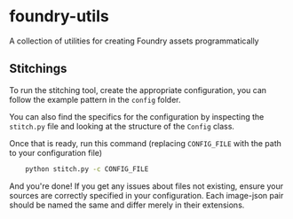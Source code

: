 # foundry-utils

A collection of utilities for creating Foundry assets programmatically

## Stitchings

To run the stitching tool, create the appropriate configuration,
you can follow the example pattern in the `config` folder.

You can also find the specifics for the configuration by inspecting the `stitch.py` file
and looking at the structure of the `Config` class.

Once that is ready, run this command (replacing `CONFIG_FILE` with the path to your configuration file)

```bash
    python stitch.py -c CONFIG_FILE
```

And you're done! If you get any issues about files not existing,
ensure your sources are correctly specified in your configuration.
Each image-json pair should be named the same and differ merely in their extensions.
